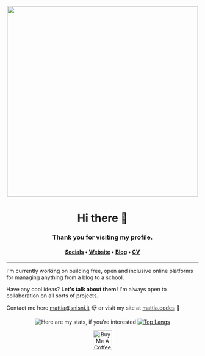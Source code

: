 <div align="center">
  <img width="500px" src="https://i.ibb.co/5FdnhrT/LOLLYPOP-BANNER-no-bg.png" />
 </div>

<div align="center">
  <h1> Hi there 👋 </h1>
  <h3> Thank you for visiting my profile. </h3>

  <h4>
    <a href="http://links.mattia.codes">Socials</a> •
    <a href="https://mattia.codes">Website</a> •
    <a href="https://blog.mattia.codes">Blog</a> •
    <a href="http://curriculum.mattia.codes/">CV</a> 
  </h4>
</div>

___

I'm currently working on building free, open and inclusive online platforms for managing anything from a blog to a school.

Have any cool ideas? **Let's talk about them!** I'm always open to collaboration on all sorts of projects.

Contact me here [mattia@snisni.it](mailto:mattia@snisni.it) 📪
or visit my site at [mattia.codes](https://mattia.codes) 🔗

<div align='center'>

![Here are my stats, if you're interested](https://github-readme-stats.vercel.app/api?username=sinisimattia) [![Top Langs](https://github-readme-stats.vercel.app/api/top-langs/?username=sinisimattia&layout=compact)](https://github.com/anuraghazra/github-readme-stats)

</div>

<div align="center">
  <a href="https://www.buymeacoffee.com/sinisimattia" target="_blank">
    <img src="https://cdn.buymeacoffee.com/buttons/v2/default-black.png" alt="Buy Me A Coffee" height="50px" width="auto" >
  </a>
</div>

<!--
**sinisimattia/sinisimattia** is a ✨ _special_ ✨ repository because its `README.md` (this file) appears on your GitHub profile.

Here are some ideas to get you started:

- 🔭 I’m currently working on ...
- 🌱 I’m currently learning ...
- 👯 I’m looking to collaborate on ...
- 🤔 I’m looking for help with ...
- 💬 Ask me about ...
- 📫 How to reach me: ...
- 😄 Pronouns: ...
- ⚡ Fun fact: ...
-->
